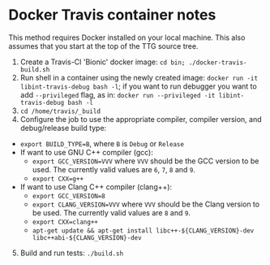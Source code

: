 # Docker Travis container notes
This method requires Docker installed on your local machine. This also assumes that you start at the top of the TTG source tree.
1. Create a Travis-CI 'Bionic' docker image: `cd bin; ./docker-travis-build.sh`
2. Run shell in a container using the newly created image: `docker run -it libint-travis-debug bash -l`; if you want to run debugger you want to add `--privileged` flag, as in: `docker run --privileged -it libint-travis-debug bash -l`
3. `cd /home/travis/_build`
4. Configure the job to use the appropriate compiler, compiler version, and debug/release build type:
  * `export BUILD_TYPE=B`, where `B` is `Debug` or `Release`
  * If want to use GNU C++ compiler (gcc):
    * `export GCC_VERSION=VVV` where `VVV` should be the GCC version to be used. The currently valid values are `6`, `7`, `8` and `9`.
    * `export CXX=g++`
  * If want to use Clang C++ compiler (clang++):
    * `export GCC_VERSION=8`
    * `export CLANG_VERSION=VVV` where `VVV` should be the Clang version to be used. The currently valid values are `8` and `9`.
    * `export CXX=clang++`
    * `apt-get update && apt-get install libc++-${CLANG_VERSION}-dev libc++abi-${CLANG_VERSION}-dev`
5. Build and run tests: `./build.sh`
